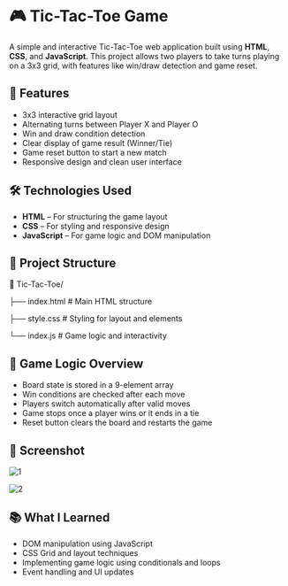 
#  🎮 Tic-Tac-Toe Game
A simple and interactive Tic-Tac-Toe web application built using **HTML**, **CSS**, and **JavaScript**. This project allows two players to take turns playing on a 3x3 grid, with features like win/draw detection and game reset.




## 🚀 Features

- 3x3 interactive grid layout
- Alternating turns between Player X and Player O
- Win and draw condition detection
- Clear display of game result (Winner/Tie)
- Game reset button to start a new match
- Responsive design and clean user interface

## 🛠️ Technologies Used

- **HTML** – For structuring the game layout
- **CSS** – For styling and responsive design
- **JavaScript** – For game logic and DOM manipulation

## 📂 Project Structure
📁 Tic-Tac-Toe/

├── index.html # Main HTML structure

├── style.css # Styling for layout and elements

└── index.js # Game logic and interactivity



## 🧠 Game Logic Overview

- Board state is stored in a 9-element array
- Win conditions are checked after each move
- Players switch automatically after valid moves
- Game stops once a player wins or it ends in a tie
- Reset button clears the board and restarts the game
## 📸 Screenshot

![1](https://github.com/user-attachments/assets/1529a361-8868-47d5-aa63-3fe669c8c7b9)

![2](https://github.com/user-attachments/assets/72d6b4a2-fb12-4eb8-a11e-d74c09100d8e)


## 📚 What I Learned

- DOM manipulation using JavaScript
- CSS Grid and layout techniques
- Implementing game logic using conditionals and loops
- Event handling and UI updates